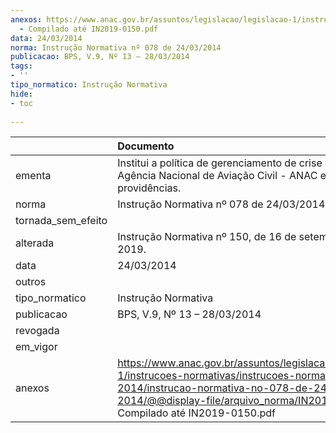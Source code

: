 ```yaml
---
anexos: https://www.anac.gov.br/assuntos/legislacao/legislacao-1/instrucoes-normativas/instrucoes-normativas-2014/instrucao-normativa-no-078-de-24-03-2014/@@display-file/arquivo_norma/IN2014-0078
  - Compilado até IN2019-0150.pdf
data: 24/03/2014
norma: Instrução Normativa nº 078 de 24/03/2014
publicacao: BPS, V.9, Nº 13 – 28/03/2014
tags:
- ''
tipo_normatico: Instrução Normativa
hide: 
- toc 
 
---
```


|                    | Documento                                                                                                                                                                                                                   |
|:-------------------|:----------------------------------------------------------------------------------------------------------------------------------------------------------------------------------------------------------------------------|
| ementa             | Institui a política de gerenciamento de crise no âmbito da Agência Nacional de Aviação Civil - ANAC e dá outras providências.                                                                                               |
| norma              | Instrução Normativa nº 078 de 24/03/2014                                                                                                                                                                                    |
| tornada_sem_efeito |                                                                                                                                                                                                                             |
| alterada           | Instrução Normativa nº 150, de 16 de setembro de 2019.                                                                                                                                                                      |
| data               | 24/03/2014                                                                                                                                                                                                                  |
| outros             |                                                                                                                                                                                                                             |
| tipo_normatico     | Instrução Normativa                                                                                                                                                                                                         |
| publicacao         | BPS, V.9, Nº 13 – 28/03/2014                                                                                                                                                                                                |
| revogada           |                                                                                                                                                                                                                             |
| em_vigor           |                                                                                                                                                                                                                             |
| anexos             | https://www.anac.gov.br/assuntos/legislacao/legislacao-1/instrucoes-normativas/instrucoes-normativas-2014/instrucao-normativa-no-078-de-24-03-2014/@@display-file/arquivo_norma/IN2014-0078 - Compilado até IN2019-0150.pdf |